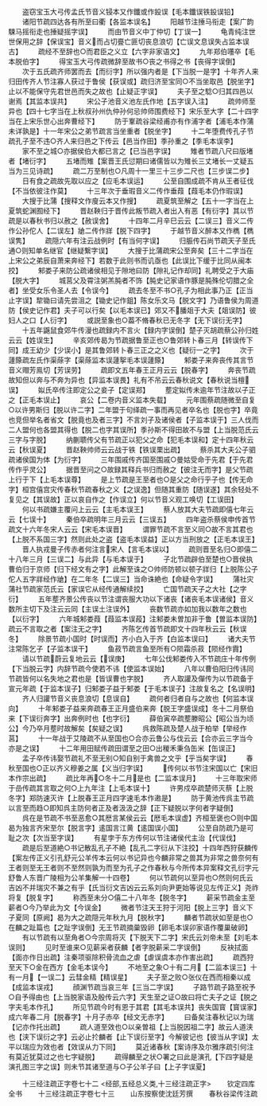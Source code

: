 <!-- { "loadSidebar": true } -->
　　盗窃宝玉大弓传孟氏节音义锓本又作鑯或作鈠误【毛本鑯误铁鈠误铅】
　　诸阳节疏四达各有所至曰衢【各监本误名】
　　阳越节注捶马衔走【案广韵駷马摇衔走也捶疑摇字误】
　　而由节音义中丁仲切【丁误一】
　　龟青纯注世世保用之辞【保误宝】音义而占切亹亡匪切丧息浪切【亡误文息误失占监本误古】
　　疏经不至辞也○而君臣之义立【六字非家语文】
　　九年郑伯囆卒【毛本脱伯字】
　　得宝玉大弓传疏微辞至故书○丧之书得之书【丧得字误倒】
　　次于五氏疏齐师罢而去【而衍字】所以强内者是【下当脱一是字】十年齐人来归田传齐人节注寡人获过于鲁侯【获误或】疏归济至宝同○不当坐取邑【脱坐字】止以不能保守先君世邑而失之故也【止疑正字误】
　　夫子至之騐○归其四邑以谢焉【其监本误共】
　　宋公子池音义池左氏作地【五字误入注】
　　疏帅师至异也【四十七字当在上秋叔孙州仇仲孙何忌帅师围费经下】宋乐至大字【二十四字当在上宋乐世心出奔曹经下】
　　防于鞌疏谷梁经甫亦有作浦字者【浦毛本作蒲未详孰是】十一年宋公之弟节疏言当坐重者【脱坐字】
　　十二年堕费传孔子节疏孔子至不违○齐人来归邑之下传云【邑当作田】季孙重之【季毛本误李】
　　家不至之城○亦据侯伯大都已言之【已当邑字误】
　　雉者节疏八尺曰版堵者【堵衍字】
　　五堵而雉【案晋王氏愆期曰诸儒皆以为雉长三丈堵长一丈疑五当为三见诗疏】
　　疏二万至制也○凡周十一里三十三步二尺也【三步误二步】
　　日有食之疏故先取以应之【应毛本误运】
　　公至自围成疏不肯从王者征伐【不当依彼注作莫】
　　十三年次于垂瑕音义二传作垂葭【葭毛本仍作瑕误】
　　大搜于比蒲【搜释文作廋云本又作搜】
　　疏夏筑至解之【五十一字当在上夏筑蛇渊囿经下】
　　晋赵鞅归于晋传此叛节疏入者出入有恶【有衍字】其以节疏是以春秋书归以赦之【赦误舍】
　　十四年二月辛巳云云【二误三】音义二传作公孙佗人【二误左】牄二传作牂【脱下四字】
　　于越节音义醉本又作檇【檇误隽】
　　疏隠六年有注云战例时【有当何字误】
　　归脤传石尚节疏天子至氏通○则知单名继官【继疑繋字误】
　　大搜于比蒲疏宋公至奔矣【三十二字当在上宋公之弟辰自萧来奔经下】若数于此则书而讥亟也【此误比下缓于比同从闽本挍】
　　邾娄子来防公疏诸侯相见于隙地曰防【隙礼记作却同】礼聘受之于大庙【脱大字】
　　城莒父及霄注粥羔肫者不饰【肫史记家语作豚是肫殊伦切腊之全者】坐受女乐令圣人去【令误今】
　　疏去冬至不书○孔子为相此事乃正【正当止字误】犂锄曰请先尝沮之【锄史记作鉏】陈女乐文马【脱文字】乃语鲁侯为周道防【侯史记作君】夫子可以行矣【以毛本误已】郊又不膰爼于大夫【爼误防】彼妇人之口【人衍字】
　　或説至象也○葢不脩春秋已无冬字【无下误衍无字】
　　十五年鼷鼠食郊牛传漫也疏録内不言火【録内字误倒】楚子灭胡疏蔡公孙归姓云云【姓误生】
　　辛亥郊传曷为节疏据鲁至正也○鲁郊转卜春三月【转误传下同】成王幼少【少误小】是其鲁郊转卜春三正之之义也【疑衍一之字】
　　次于蘧篨疏左氏作渠蒢字【渠蒢监本误蘧挐毛本误蘧篨】
　　邾娄子来奔丧传其言节音义赗芳鳯切【芳误劳】
　　疏即文五年春王正月云云【脱春字】
　　奔丧节疏故知但以奔与不奔为异也【异监本误畏】礼有不吊云云春秋说文【春秋说当檀误】
　　姒氏卒传注即定公之妾子【定误郑】
　　塟定姒传未逾年节注故以子正之【正毛本误止】
　　哀公【二卷内音义监本失载】
　　元年围蔡疏随微至自复○以许男斯归【脱以许二字】二年盟于句绎疏一事而再见者卒名也【脱也字】卒竟也竞但举名者省文【脱竟也及者三字】不言刘子及诸侯者【子监本误于】三人伐而二人盟何也各盟其得也【脱二也字其误所】季孙斯不得田故不与盟【上当脱范氏云三字与字脱】
　　纳蒯聩传父有节疏正以犯父之命【犯毛本误和】定十四年秋云云【秋误夏】
　　晋赵鞅帅师云云战于铁【铁误栗出疏】
　　蔡杀其大夫公子驷疏诸侯国为体【为衍字】
　　三年围戚传齐国至围戚○曼姑受命于先君【于先君传作乎灵公】
　　据晋至问之○故録其释兵书归而赦之【彼注无而字】是父节疏上行于下【上毛本误尊】
　　是上节疏是王至者也○是父之命行乎子也【传无命字】桓宫僖宫灾传春秋节疏春秋之义【之误逸】但随其重防【随误遂】其余轻处不复见之【其误故】正以哀自作之【作误立】何以节音义观工唤切【工误田】
　　何以书疏嫌主覆问上云云【主毛本误王】
　　蔡人放其大夫节疏即僖七年云云【七误十】
　　秦伯卒疏明年三月云云【三误五】
　　四年盗杀蔡侯申传首节疏文十六年冬宋人云云【宋毛本误晋】
　　谓罪节疏不言至义同○故不言其君也【上脱不系国三字】然则此处之盗【盗毛本误益】正以方当刑放之【正毛本误王】
　　晋人执戎曼子传赤者何注言宋人【言毛本误以】
　　疏则晋至名归○即僖二十八年三月【三误二】与此异【与毛本误于】
　　子北节疏辟伯至楚也○晋侯执曹伯归于京师【归下经文有之字】此解至诛之○帅师防顿以顿子牂归【上脱陈公子佗人五字牂经作牄】在二年冬【二误三】当命诛絶也【命疑令字误】
　　蒲社灾蒲社节疏家范氏云【家误它从经传通解续挍】
　　亡国节疏天子之大社【之字衍】
　　五年塟齐景公传丧以节注谓丧服大功以下诸丧【诸丧毛本误诸侯】音义数所主切下及注云云同【主误土注误外】
　　丧数节疏亦如加我以数年之数也【以衍字】
　　六年城邾娄葭【葭监本误葮】注邾娄未曽加非于鲁【曽监本误防】疏云不言取之者【案注无之字】
　　齐陈乞传首节疏即文十四年秋云云【秋误冬】
　　除景节疏小国时【时误而】齐小白入于齐【白监本误曰】
　　诸大夫节注常陈乞子【子监本误干】
　　鱼菽节疏言鱼至所有○陨霜杀菽【陨经作霣】
　　请以节疏蔚云复地云云【误庚】
　　七年公伐邾娄传入不节疏庄十年传例【下当脱云字】内辞节疏今使若不讳【使监本误始】
　　八年以曹伯阳归传讳同节疏皆何以名失地之君也是【皆误曹也字脱】
　　齐人取讙及僤传为以节疏备于宣元年疏【于监本误子】归邾娄子益于邾娄【于毛本误子】注故复名之【名误明】
　　齐人归讙节音义丧息浪切【息误自】
　　疏何者归者自与之故也【何监本误向】
　　十年邾娄子益来奔疏春王正月盛伯来奔【脱王字盛误成】冬十二月祭伯来【下误衍奔字】出奔例时也【也字衍】
　　薛伯寅卒疏塟滕昭公【昭公当为顷公】今乃卒月塟时故解矣【矣疑之误】
　　呉救陈疏及楚人战于柏举【举经作莒】
　　十一年战于艾陵疏不从至国也○合亦云鲁公与伐云云【合亦云三字当今亦是之误】
　　十二年用田赋传疏田谓至之田○出稯禾秉刍缶米【缶误正】
　　孟子卒传讳娶节疏礼不至无别○知自别于禽兽之文乎【乎当矣字误】
　　春秋至国也○正以齐义穆姜之属【义当归字误】
　　传何以书节注宋国以亡【宋旧本作宗出疏】
　　疏比年再○冬十二月是也【二监本误月】
　　十三年取宋师于嵒传疏其言取之何○上九年注【上毛本误十】
　　许男戍卒疏楚师灭蔡【上脱冬字】郑防速灭许【上脱春王正月四字速毛本作遫是】
　　防于黄池传呉主节疏以言至而趋○即知呉主防何者正及者汲汲之辞【正下疑脱以字何者字疑倒】
　　呉在是节疏不书至恶愈○其厯言某侯云云【厯毛本误虚】齐桓至褒也○则中国曷为独言齐宋至尔【脱言字】逺国言江黄【逺国误小国】
　　公至自防疏乃是可耻之次【次当至字误】
　　有星孛于东方传何以节注诸侯代主治【代误伐】
　　疏是后至道絶○书记散乱孔子不絶【乱孔二字衍从下注挍】十四年西狩获麟传【案左传正义引孔舒元公羊传本云何以书记异也今麟非常之兽其为非常之兽奈何有王者则至无王者则不至然则孰为而至为孔子之作春秋与今所传本异案释文孔衍字元舒鲁人东晋广陵相为公羊集解一十四卷】
　　何以节疏何以至异也○然则何氏云吉凶不并瑞灾不兼之有乎【氏当衍文吉凶云云系刘向尹更始等说见左传正义】尧祚将复【脱复字】
　　称西至未分○僖二十八年冬【脱冬字】
　　薪采节疏金主至薪者○今乃举此为文【今误金】
　　微者节注天王狩于河阳【脱上三字】音义下子夏同【原阙】曷为大之疏隠元年秋九月【脱秋字】
　　麟者节疏状如至是也○在麟之趾篇也【之趾字误倒】无王节疏摘巢毁卵【卵毛本误卯家语作覆巢破卵】
　　有以节疏有以至角者○今宗周将灭【下脱天下二字】宋氏云刘帝未至【刘毛本误则】
　　见时至谁来○见薪采者获麟【者字脱薪采二字误倒】
　　反袂拭面【面亦作日出疏】注秦项驱除积骨流血之虐【虐误虞本亦作害出疏】
　　疏西狩至天下○金在西方【金毛本误今】
　　不地至之象○十有二月【二监本误三】十有一月【一误二】云彗金精【精误星】
　　夫子至之败○张仪在西而相秦以成【成监本误戎】
　　顔渊节疏当哀三年【三当二字误】
　　子路节疏子路至祝予○自予得由也【上当脱家语及殷传云六字】天生至之证○故曰将亡夫子之证【脱之字夫毛本作孔】
　　所见节疏今时有恩于其君【其毛本误共】丧失国寳【寳误家】成六年春二月【脱春字】十月子赤卒【经文无赤字】
　　曰备矣注春秋记以为瑞【记亦作托出疏】
　　疏人道至效也○以亲曽祖【上当脱因祖二字】故云人道浃也【浃下误衍之字】云必止扵麟者【止下误衍至字】今解彼记也【彼当从字误】太平以瑞应为效也者【效误从力下同】
　　莫近诸春秋【案诗序及尔雅序疏引何注有莫近犹莫过之也七字疑脱】
　　疏得麟至之状○署之曰此是演孔【下四字疑是演孔图三字之误】则未节其诸至道与○子公羊子曰【上子字误夏】

　　十三经注疏正字卷七十二
<经部,五经总义类,十三经注疏正字>
　　钦定四库全书
　　十三经注疏正字卷七十三
　　山东按察使沈廷芳撰
　　春秋谷梁传注疏
